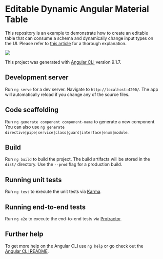 # Editable Dynamic Angular Material Table

This repository is an example to demonstrate how to create an editable table that can consume a schema and dynamically change input types on the UI. Please refer to [this article](https://levelup.gitconnected.com/convert-a-form-image-to-an-html-form-using-amazon-textract-and-nodejs-d4d7c1a2b0c5) for a thorough explanation.

![](https://youtu.be/sZ-2YYmNcRg)

This project was generated with [Angular CLI](https://github.com/angular/angular-cli) version 9.1.7.

## Development server

Run `ng serve` for a dev server. Navigate to `http://localhost:4200/`. The app will automatically reload if you change any of the source files.

## Code scaffolding

Run `ng generate component component-name` to generate a new component. You can also use `ng generate directive|pipe|service|class|guard|interface|enum|module`.

## Build

Run `ng build` to build the project. The build artifacts will be stored in the `dist/` directory. Use the `--prod` flag for a production build.

## Running unit tests

Run `ng test` to execute the unit tests via [Karma](https://karma-runner.github.io).

## Running end-to-end tests

Run `ng e2e` to execute the end-to-end tests via [Protractor](http://www.protractortest.org/).

## Further help

To get more help on the Angular CLI use `ng help` or go check out the [Angular CLI README](https://github.com/angular/angular-cli/blob/master/README.md).
